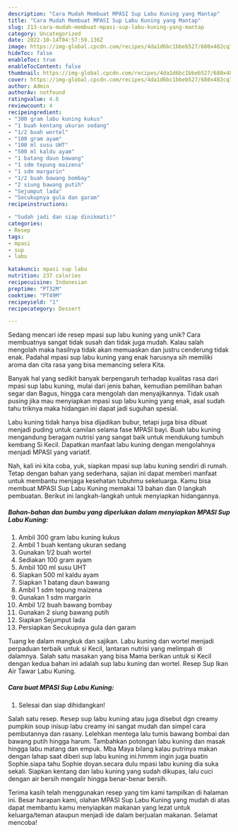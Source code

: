 ```yaml
---
description: "Cara Mudah Membuat MPASI Sup Labu Kuning yang Mantap"
title: "Cara Mudah Membuat MPASI Sup Labu Kuning yang Mantap"
slug: 213-cara-mudah-membuat-mpasi-sup-labu-kuning-yang-mantap
category: Uncategorized
date: 2022-10-14T04:57:59.136Z
image: https://img-global.cpcdn.com/recipes/4da1d6bc1bbeb527/680x482cq70/mpasi-sup-labu-kuning-foto-resep-utama.jpg
hideToc: false
enableToc: true
enableTocContent: false
thumbnail: https://img-global.cpcdn.com/recipes/4da1d6bc1bbeb527/680x482cq70/mpasi-sup-labu-kuning-foto-resep-utama.jpg
cover: https://img-global.cpcdn.com/recipes/4da1d6bc1bbeb527/680x482cq70/mpasi-sup-labu-kuning-foto-resep-utama.jpg
author: Admin
authorAv: notfound
ratingvalue: 4.6
reviewcount: 4
recipeingredient:
- "300 gram labu kuning kukus"
- "1 buah kentang ukuran sedang"
- "1/2 buah wortel"
- "100 gram ayam"
- "100 ml susu UHT"
- "500 ml kaldu ayam"
- "1 batang daun bawang"
- "1 sdm tepung maizena"
- "1 sdm margarin"
- "1/2 buah bawang bombay"
- "2 siung bawang putih"
- "Sejumput lada"
- "Secukupnya gula dan garam"
recipeinstructions:

- "Sudah jadi dan siap dinikmati!"
categories:
- Resep
tags:
- mpasi
- sup
- labu

katakunci: mpasi sup labu 
nutrition: 237 calories
recipecuisine: Indonesian
preptime: "PT32M"
cooktime: "PT49M"
recipeyield: "1"
recipecategory: Dessert

---
```





Sedang mencari ide resep mpasi sup labu kuning yang unik? Cara membuatnya sangat tidak susah dan tidak juga mudah. Kalau salah mengolah maka hasilnya tidak akan memuaskan dan justru cenderung tidak enak. Padahal mpasi sup labu kuning yang enak harusnya sih memiliki aroma dan cita rasa yang bisa memancing selera Kita.





Banyak hal yang sedikit banyak berpengaruh terhadap kualitas rasa dari mpasi sup labu kuning, mulai dari jenis bahan, kemudian pemilihan bahan segar dan Bagus, hingga cara mengolah dan menyajikannya. Tidak usah pusing jika mau menyiapkan mpasi sup labu kuning yang enak,      asal sudah tahu triknya maka hidangan ini dapat jadi suguhan spesial.














Labu kuning tidak hanya bisa dijadikan bubur, tetapi juga bisa dibuat menjadi puding untuk camilan selama fase MPASI bayi. Buah labu kuning mengandung beragam nutrisi yang sangat baik untuk mendukung tumbuh kembang Si Kecil. Dapatkan manfaat labu kuning dengan mengolahnya menjadi MPASI yang variatif.






Nah, kali ini kita coba, yuk, siapkan mpasi sup labu kuning sendiri di rumah. Tetap dengan bahan yang sederhana, sajian ini dapat memberi manfaat untuk membantu menjaga kesehatan tubuhmu sekeluarga. Kamu bisa membuat MPASI Sup Labu Kuning memakai 13 bahan dan 0 langkah pembuatan. Berikut ini langkah-langkah untuk menyiapkan hidangannya.

<!--inarticleads1-->

##### Bahan-bahan dan bumbu yang diperlukan dalam menyiapkan MPASI Sup Labu Kuning:

1. Ambil 300 gram labu kuning kukus
1. Ambil 1 buah kentang ukuran sedang
1. Gunakan 1/2 buah wortel
1. Sediakan 100 gram ayam
1. Ambil 100 ml susu UHT
1. Siapkan 500 ml kaldu ayam
1. Siapkan 1 batang daun bawang
1. Ambil 1 sdm tepung maizena
1. Gunakan 1 sdm margarin
1. Ambil 1/2 buah bawang bombay
1. Gunakan 2 siung bawang putih
1. Siapkan Sejumput lada
1. Persiapkan Secukupnya gula dan garam


Tuang ke dalam mangkuk dan sajikan. Labu kuning dan wortel menjadi perpaduan terbaik untuk si Kecil, lantaran nutrisi yang melimpah di dalamnya. Salah satu masakan yang bisa Mama berikan untuk si Kecil dengan kedua bahan ini adalah sup labu kuning dan wortel. Resep Sup Ikan Air Tawar Labu Kuning. 

<!--inarticleads2-->

##### Cara buat MPASI Sup Labu Kuning:


1. Selesai dan siap dihidangkan!

Salah satu resep. 𝖱𝖾𝗌𝖾𝗉 𝗌𝗎𝗉 𝗅𝖺𝖻𝗎 𝗄𝗎𝗇𝗂𝗇𝗀 atau juga disebut dgn creamy pumpkin soup inisup labu creamy ini sangat mudah dan simpel cara pembutannya dan rasany. Lelehkan mentega lalu tumis bawang bombai dan bawang putih hingga harum. Tambahkan potongan labu kuning dan masak hingga labu matang dan empuk. Mba Maya bilang kalau putrinya makan dengan lahap saat diberi sup labu kuning ini.hmmm ingin juga buatin Sophie.siapa tahu Sophie doyan.secara dulu mpasi labu kuning dia suka sekali. Siapkan kentang dan labu kuning yang sudah dikupas, lalu cuci dengan air bersih mengalir hingga benar-benar bersih. 

Terima kasih telah menggunakan resep yang tim kami tampilkan di halaman ini. Besar harapan kami, olahan MPASI Sup Labu Kuning yang mudah di atas dapat membantu kamu menyiapkan makanan yang lezat untuk keluarga/teman ataupun menjadi ide dalam berjualan makanan. Selamat mencoba!
